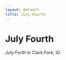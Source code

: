 ```yaml
---
layout: default
title: July Fourth
---
```


<h1>July Fourth</h1>
<p>July Forth in Clark Fork, ID.</p>
